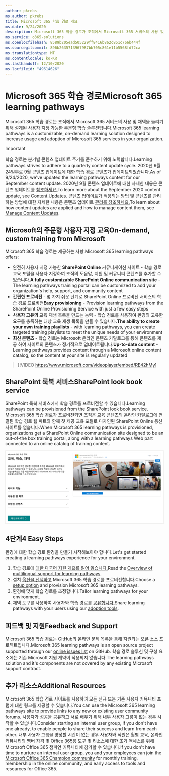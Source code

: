 ```yaml
---
author: pkrebs
ms.author: pkrebs
title: Microsoft 365 학습 경로 개요
ms.date: 9/24/2020
description: Microsoft 365 학습 경로가 조직에서 Microsoft 365 서비스의 사용 및 채택을 가속화하는 방법에 대해 자세히 알아보습니다. 학습 경로에는 사용자 지정 SharePoint Online 웹 파트와 Microsoft 365 테넌트에 쉽게 프로비전되는 최신 SharePoint Online 통신 교육 사이트가 포함됩니다.
ms.service: o365-solutions
ms.openlocfilehash: 8589b205ead505229ff8416b862c851c766b444f
ms.sourcegitcommit: 896b2635713967987bb705c861e11b5568fd72ca
ms.translationtype: MT
ms.contentlocale: ko-KR
ms.lasthandoff: 12/10/2020
ms.locfileid: "49614626"
---
```

# <a name="microsoft-365-learning-pathways"></a><span data-ttu-id="69a90-104">Microsoft 365 학습 경로</span><span class="sxs-lookup"><span data-stu-id="69a90-104">Microsoft 365 learning pathways</span></span> 
<span data-ttu-id="69a90-105">Microsoft 365 학습 경로는 조직에서 Microsoft 365 서비스의 사용 및 채택을 늘리기 위해 설계된 사용자 지정 가능한 주문형 학습 솔루션입니다.</span><span class="sxs-lookup"><span data-stu-id="69a90-105">Microsoft 365 learning pathways is a customizable, on-demand learning solution designed to increase usage and adoption of Microsoft 365 services in your organization.</span></span>    

> [!IMPORTANT]
> <span data-ttu-id="69a90-106">학습 경로는 분기별 콘텐츠 업데이트 주기를 준수하기 위해 노력합니다.</span><span class="sxs-lookup"><span data-stu-id="69a90-106">Learning pathways strives to adhere to a quarterly content update cycle.</span></span> <span data-ttu-id="69a90-107">2020년 9월 24일부로 9월 콘텐츠 업데이트에 대한 학습 경로 콘텐츠가 업데이트되었습니다.</span><span class="sxs-lookup"><span data-stu-id="69a90-107">As of 9/24/2020, we've updated the learning pathways content for our September content update.</span></span> <span data-ttu-id="69a90-108">2020년 9월 콘텐츠 업데이트에 대한 자세한 내용은 콘텐츠 업데이트를 [참조하세요.](custom_contentupdates.md)</span><span class="sxs-lookup"><span data-stu-id="69a90-108">To learn more about the September 2020 content update, see [Content Updates](custom_contentupdates.md).</span></span> <span data-ttu-id="69a90-109">콘텐츠 업데이트가 적용되는 방법 및 콘텐츠를 관리하는 방법에 대한 자세한 내용은 콘텐츠 업데이트 [관리를 참조하세요.](custom_contentupdatesmanage.md)</span><span class="sxs-lookup"><span data-stu-id="69a90-109">To learn about how content updates are applied and how to manage content them, see [Manage Content Updates](custom_contentupdatesmanage.md).</span></span>  

## <a name="on-demand-custom-training-from-microsoft"></a><span data-ttu-id="69a90-110">Microsoft의 주문형 사용자 지정 교육</span><span class="sxs-lookup"><span data-stu-id="69a90-110">On-demand, custom training from Microsoft</span></span>

<span data-ttu-id="69a90-111">Microsoft 365 학습 경로는 제공하는 사항:</span><span class="sxs-lookup"><span data-stu-id="69a90-111">Microsoft 365 learning pathways offers:</span></span>

- <span data-ttu-id="69a90-112">완전히 사용자 지정 가능한 **SharePoint Online** 커뮤니케이션 사이트 - 학습 경로 교육 포털을 사용자 지정하여 조직의 도움말, 지원 및 커뮤니티 콘텐츠를 추가할 수 있습니다.</span><span class="sxs-lookup"><span data-stu-id="69a90-112">**A fully customizable SharePoint Online communication site** - The learning pathways training portal can be customized to add your organization's help, support, and community content</span></span>
- <span data-ttu-id="69a90-113">**간편한 프로비전** - 몇 가지 쉬운 단계로 SharePoint Online 프로비전 서비스의 학습 경로 프로비전</span><span class="sxs-lookup"><span data-stu-id="69a90-113">**Easy provisioning** - Provision learning pathways from the SharePoint Online Provisioning Service with just a few easy steps</span></span>
- <span data-ttu-id="69a90-114">**사용자 고유의** 교육 재생 목록을 만드는 능력 - 학습 경로를 사용하여 환경의 고유한 요구를 충족하는 대상 교육 재생 목록을 만들 수 있습니다.</span><span class="sxs-lookup"><span data-stu-id="69a90-114">**The ability to create your own training playlists** - with learning pathways, you can create targeted training playlists to meet the unique needs of your environment</span></span>
- <span data-ttu-id="69a90-115">**최신 콘텐츠** - 학습 경로는 Microsoft 온라인 콘텐츠 카탈로그를 통해 콘텐츠를 제공 하여 사이트의 콘텐츠가 정기적으로 업데이트됩니다.</span><span class="sxs-lookup"><span data-stu-id="69a90-115">**Up-to-date content** - Learning pathways provides content through a Microsoft online content catalog, so the content at your site is regularly updated</span></span>

> [!VIDEO https://www.microsoft.com/videoplayer/embed/RE42hMy]

## <a name="sharepoint-look-book-service"></a><span data-ttu-id="69a90-116">SharePoint 룩북 서비스</span><span class="sxs-lookup"><span data-stu-id="69a90-116">SharePoint look book service</span></span>
<span data-ttu-id="69a90-117">SharePoint 룩북 서비스에서 학습 경로를 프로비전할 수 있습니다.</span><span class="sxs-lookup"><span data-stu-id="69a90-117">Learning pathways can be provisioned from the SharePoint look book service.</span></span> <span data-ttu-id="69a90-118">Microsoft 365 학습 경로가 프로비전되면 조직은 교육 콘텐츠의 온라인 카탈로그에 연결된 학습 경로 웹 파트와 함께 첫 제공 교육 포털로 디자인된 SharePoint Online 통신 사이트를 얻습니다.</span><span class="sxs-lookup"><span data-stu-id="69a90-118">When Microsoft 365 learning pathways is provisioned, organizations get a SharePoint Online communication site designed to be an out-of-the box training portal, along with a learning pathways Web part connected to an online catalog of training content.</span></span> 

![SharePoint 보기 책 프로비전 페이지](media/cg-provision.png)

## <a name="4-easy-steps"></a><span data-ttu-id="69a90-120">4단계</span><span class="sxs-lookup"><span data-stu-id="69a90-120">4 Easy Steps</span></span>
<span data-ttu-id="69a90-121">환경에 대한 학습 경로 환경을 만들기 시작해보아야 합니다.</span><span class="sxs-lookup"><span data-stu-id="69a90-121">Let's get started creating a learning pathways experience for your environment.</span></span>
1. <span data-ttu-id="69a90-122">학습 경로에 [대한 다국어 지원 개요를 읽어 읽습니다.](custom_overview_ml.md)</span><span class="sxs-lookup"><span data-stu-id="69a90-122">Read the [Overview of multilingual support for learning pathways](custom_overview_ml.md).</span></span> 
2. <span data-ttu-id="69a90-123">설치 [옵션을 선택하고](custom_setupoptions.md) Microsoft 365 학습 경로를 프로비전합니다.</span><span class="sxs-lookup"><span data-stu-id="69a90-123">Choose a [setup option](custom_setupoptions.md) and provision Microsoft 365 learning pathways.</span></span>  
3. <span data-ttu-id="69a90-124">환경에 맞게 학습 경로를 조정합니다.</span><span class="sxs-lookup"><span data-stu-id="69a90-124">Tailor learning pathways for your environment.</span></span>
4. <span data-ttu-id="69a90-125">채택 도구를 사용하여 사용자와 학습 경로를 [공유합니다.](driveadoption.md)</span><span class="sxs-lookup"><span data-stu-id="69a90-125">Share learning pathways with your users using our [adoption tools](driveadoption.md).</span></span>

## <a name="feedback-and-support"></a><span data-ttu-id="69a90-126">피드백 및 지원</span><span class="sxs-lookup"><span data-stu-id="69a90-126">Feedback and Support</span></span>

<span data-ttu-id="69a90-127">Microsoft 365 학습 경로는 GitHub의 [](https://aka.ms/CustomLearningHelp) 온라인 문제 목록을 통해 지원되는 오픈 소스 프로젝트입니다.</span><span class="sxs-lookup"><span data-stu-id="69a90-127">Microsoft 365 learning pathways is an open source project supported through our [online issues list](https://aka.ms/CustomLearningHelp) on GitHub.</span></span> <span data-ttu-id="69a90-128">학습 경로 솔루션 및 구성 요소에는 기존 Microsoft 지원 계약이 적용되지 않습니다.</span><span class="sxs-lookup"><span data-stu-id="69a90-128">The learning pathways solution and it's components are not covered by any existing Microsoft support contract.</span></span>  

## <a name="additional-resources"></a><span data-ttu-id="69a90-129">추가 리소스</span><span class="sxs-lookup"><span data-stu-id="69a90-129">Additional Resources</span></span>
<span data-ttu-id="69a90-130">Microsoft 365 학습 경로 사이트를 사용하여 모든 신규 또는 기존 사용자 커뮤니티 포럼에 대한 링크를 제공할 수 있습니다.</span><span class="sxs-lookup"><span data-stu-id="69a90-130">You can use the Microsoft 365 learning pathways site to provide links to any new or existing user community forums.</span></span> <span data-ttu-id="69a90-131">사용자가 성공을 공유하고 서로 배우기 위해 내부 사용자 그룹이 없는 경우 시작할 수 있습니다.</span><span class="sxs-lookup"><span data-stu-id="69a90-131">Consider starting an internal user group, if you don't have one already, to enable people to share their success and learn from each other.</span></span>  <span data-ttu-id="69a90-132">내부 사용자 그룹을 양성할 시간이 없는 경우 사용자와 직원은 월별 교육, 온라인 커뮤니티의 멤버 자격 및 Office [365용](https://aka.ms/O365Champions) 도구 및 리소스에 대한 조기 액세스를 위해 Microsoft Office 365 챔피언 커뮤니티에 참가할 수 있습니다.</span><span class="sxs-lookup"><span data-stu-id="69a90-132">If you don't have time to nurture an internal user group, you and your employees can join the [Microsoft Office 365 Champion community](https://aka.ms/O365Champions) for monthly training, membership in the online community, and early access to tools and resources for Office 365.</span></span>
